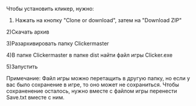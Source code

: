 Чтобы установить кликер, нужно:
1) Нажать на кнопку "Clone or download", затем на "Download ZIP"

2)Скачать архив

3)Разархивировать папку Clickermaster

4)В папке Clickermaster в папке dist найти файл игры Clicker.exe

5)Запустить

Примечание: Файл игры можно перетащить в другую папку, но если у
вас было сохранение в игре, то оно может не сохраниться.
Чтобы сохраненение осталось, нужно вместе с файлом игры перенести
Save.txt вместе с ним.
